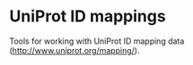 # UniProt ID mappings

Tools for working with UniProt ID mapping data (<http://www.uniprot.org/mapping/>).
